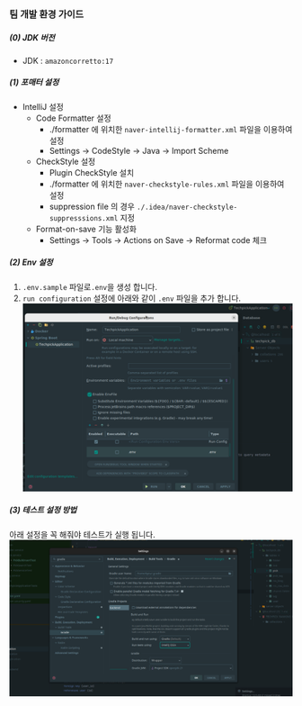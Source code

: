 ### 팀 개발 환경 가이드

##### (0) JDK 버전

- JDK : `amazoncorretto:17`

##### (1) 포매터 설정

- IntelliJ 설정
    - Code Formatter 설정
        - ./formatter 에 위치한 `naver-intellij-formatter.xml` 파일을 이용하여 설정
        - Settings -> CodeStyle -> Java -> Import Scheme
    - CheckStyle 설정
        - Plugin CheckStyle 설치
        - ./formatter 에 위치한 `naver-checkstyle-rules.xml` 파일을 이용하여 설정
        - suppression file 의 경우 `./.idea/naver-checkstyle-suppresssions.xml` 지정
    - Format-on-save 기능 활성화
        - Settings -> Tools -> Actions on Save -> Reformat code 체크

##### (2) Env 설정

1. `.env.sample` 파일로`.env`을 생성 합니다.
2. `run configuration` 설정에 아래와 같이 `.env` 파일을 추가 합니다.
   ![env-setup.png](env_setup_tutorial.png)

##### (3) 테스트 설정 방법

아래 설정을 꼭 해줘야 테스트가 실행 됩니다.
![how-to-run-test.png](how-to-run-test.png)










